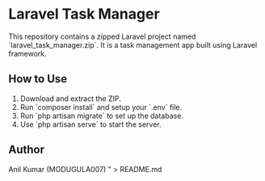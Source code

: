 # Laravel Task Manager

This repository contains a zipped Laravel project named \`laravel_task_manager.zip\`. It is a task management app built using Laravel framework.

## How to Use

1. Download and extract the ZIP.
2. Run \`composer install\` and setup your \`.env\` file.
3. Run \`php artisan migrate\` to set up the database.
4. Use \`php artisan serve\` to start the server.

## Author

Anil Kumar (MODUGULA007)
" > README.md
